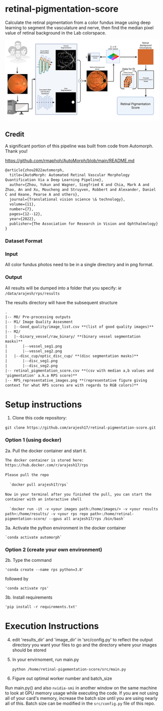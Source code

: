 # retinal-pigmentation-score
Calculate the retinal pigmentation from a color fundus image using deep learning to segment the vasculature and nerve, then find the median pixel value of retinal background in the Lab colorspace.

![Schematic Diagram](RPS_flow.png)

## Credit
A significant portion of this pipeline was built from code from Automorph. Thank you!

https://github.com/rmaphoh/AutoMorph/blob/main/README.md

```
@article{zhou2022automorph,
  title={AutoMorph: Automated Retinal Vascular Morphology Quantification Via a Deep Learning Pipeline},
  author={Zhou, Yukun and Wagner, Siegfried K and Chia, Mark A and Zhao, An and Xu, Moucheng and Struyven, Robbert and Alexander, Daniel C and Keane, Pearse A and others},
  journal={Translational vision science \& technology},
  volume={11},
  number={7},
  pages={12--12},
  year={2022},
  publisher={The Association for Research in Vision and Ophthalmology}
}
```

### Dataset Format

### Input
  
  All color fundus photos need to be in a single directory and in png format.

### Output
    
  All results will be dumped into a folder that you specify: *ie* `/data/arajesh/rps/results`
  
  The results directory will have the subsequent structure

    .
    |-- M0/ Pre-processing outputs
    |-- M1/ Image Quality Assesment
    |   |--Good_quality/image_list.csv **(list of good quality images)**
    |-- M2/
    |   |--binary_vessel/raw_binary/ **(binary vessel segmentation masks)**
    |       |--vessel_seg1.png
    |       |--vessel_seg2.png
    |   |--disc_cup/optic_disc_cup/ **(disc segmentation masks)**
    |       |--disc_seg1.png
    |       |--disc_seg2.png
    |-- retinal_pigmentation_score.csv **(csv with median a,b values and 'pigmentation' a.k.a RPS score)**
    |-- RPS_representative_images.png **(representative figure giving context for what RPS scores are with regards to RGB colors)**


# Setup instructions


1. Clone this code repository:

  `git clone https://github.com/arajesh17/retinal-pigmentation-score.git`
  
### Option 1 (using docker)

2a. Pull the docker container and start it.

    The docker container is stored here: https://hub.docker.com/r/arajesh17/rps

    Please pull the repo 
    
      `docker pull arajesh17/rps`
    
    Now in your terminal after you finished the pull, you can start the container with an interactive shell
    
      `docker run -it -v <your images path:/home/images/> -v <your results path>:/home/results/ -v <your rps repo path>:/home/retinal-pigmentation-score/ --gpus all arajesh17/rps /bin/bash`

3a. Activate the python environment in the docker container

    `conda activate automorph`
    
### Option 2 (create your own environment)

2b. Type the command 

    'conda create --name rps python=3.8'

followed by 

    'conda activate rps'

3b. Install requirements

    'pip install -r requirements.txt'


# Execution Instructions

4. edit 'results_dir' and 'image_dir' in 'src/config.py' to reflect the output directory you want your files to go and the directory where your images should be stored

5. In your envirnoment, run main.py

    `python /home/retinal-pigementation-score/src/main.py`
    
6. Figure out optimal worker number and batch_size

  Run main.py() and also `nvidia-smi` in another window on the same machine to look at GPU memory usage while executing the code. If you are not using all of your card's memory, increase the batch size until you are using nearly all of this. Batch size can be modified in the `src/config.py` file of this repo.



